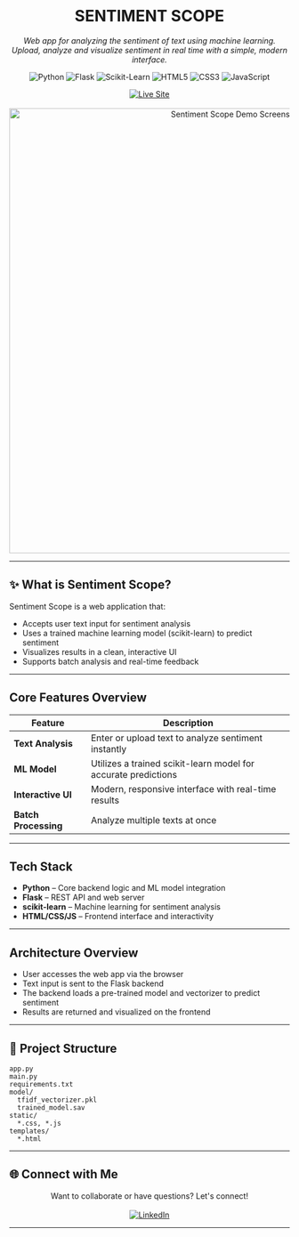  <div align="center">
   <br />
   <h1>SENTIMENT SCOPE</h1>
   <p>
     <em>Web app for analyzing the sentiment of text using machine learning.<br />
     Upload, analyze and visualize sentiment in real time with a simple, modern interface.</em>
   </p>

   <p>
     <img src="https://img.shields.io/badge/Python-black?style=for-the-badge&logo=python&logoColor=white&color=3776AB" alt="Python" />
     <img src="https://img.shields.io/badge/Flask-black?style=for-the-badge&logo=flask&logoColor=black&color=pink" alt="Flask" />
     <img src="https://img.shields.io/badge/Scikit--Learn-black?style=for-the-badge&logo=scikit-learn&logoColor=white&color=F7931E" alt="Scikit-Learn" />
     <img src="https://img.shields.io/badge/HTML5-black?style=for-the-badge&logo=html5&logoColor=white&color=E34F26" alt="HTML5" />
     <img src="https://img.shields.io/badge/CSS3-black?style=for-the-badge&logo=css3&logoColor=white&color=1572B6" alt="CSS3" />
     <img src="https://img.shields.io/badge/Javascript-yellow?style=for-the-badge&logo=javascript&logoColor=white" alt="JavaScript" />
   </p>
   <div>
     <a href="https://sentiment-scope-zo31.onrender.com" target="_blank">
       <img src="https://img.shields.io/badge/Live_Site-Sentiment_Scope-28a745?style=for-the-badge&logo=vercel&logoColor=white" alt="Live Site" />
     </a>
   </div>
   <br>
   <div>
     <img src="static/landing.png" alt="Sentiment Scope Demo Screenshot" width="800" />
   </div>
</div>

 ---

 ## ✨ What is Sentiment Scope?

 Sentiment Scope is a web application that:
 - Accepts user text input for sentiment analysis
 - Uses a trained machine learning model (scikit-learn) to predict sentiment
 - Visualizes results in a clean, interactive UI
 - Supports batch analysis and real-time feedback

 ---

 ## Core Features Overview

 | Feature                | Description                                                      |
 |------------------------|------------------------------------------------------------------|
 | **Text Analysis**      | Enter or upload text to analyze sentiment instantly              |
 | **ML Model**           | Utilizes a trained scikit-learn model for accurate predictions   |
 | **Interactive UI**     | Modern, responsive interface with real-time results              |
 | **Batch Processing**   | Analyze multiple texts at once                                   |

 ---

 ## Tech Stack

 - **Python** – Core backend logic and ML model integration
 - **Flask** – REST API and web server
 - **scikit-learn** – Machine learning for sentiment analysis
 - **HTML/CSS/JS** – Frontend interface and interactivity

 ---

 ## Architecture Overview

 - User accesses the web app via the browser
 - Text input is sent to the Flask backend
 - The backend loads a pre-trained model and vectorizer to predict sentiment
 - Results are returned and visualized on the frontend

 ---

 ## 📂 Project Structure

 ```
 app.py
 main.py
 requirements.txt
 model/
   tfidf_vectorizer.pkl
   trained_model.sav
 static/
   *.css, *.js
 templates/
   *.html
 ```

 ---

 ## 🌐 Connect with Me

 <div align="center">
   Want to collaborate or have questions? Let's connect!
   <br /><br />
   <a href="https://www.linkedin.com/in/rajadigvijaysingh/" target="_blank">
     <img src="https://img.shields.io/badge/LinkedIn-Raja_Digvijay_Singh-0077B5?style=for-the-badge&logo=linkedin&logoColor=white" alt="LinkedIn">
   </a>
</div>

 ---
